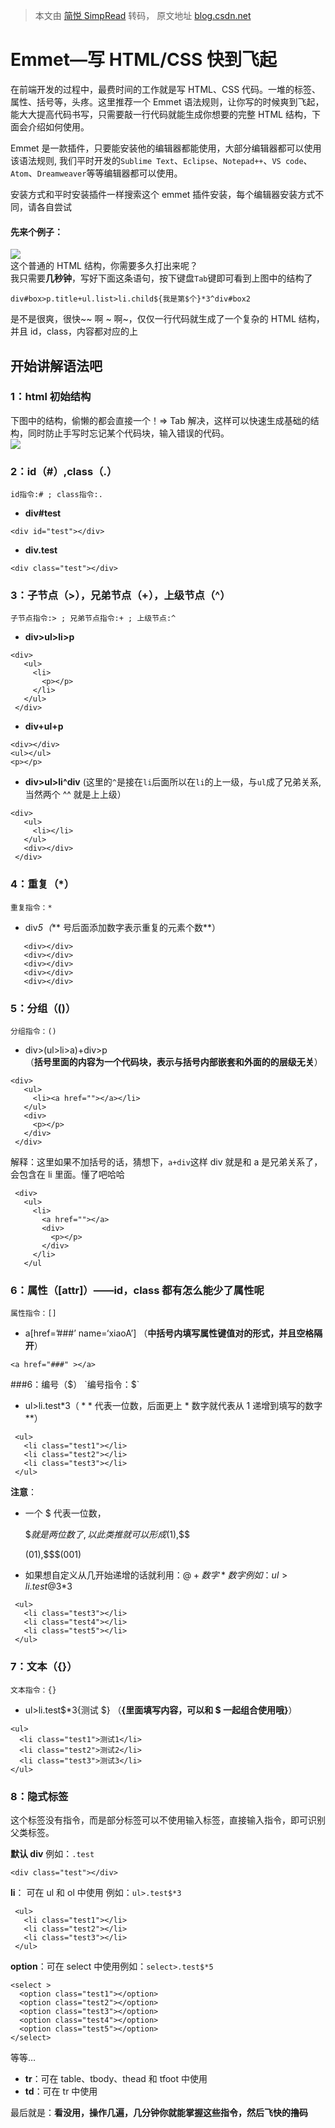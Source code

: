 > 本文由 [简悦 SimpRead](http://ksria.com/simpread/) 转码， 原文地址 [blog.csdn.net](https://blog.csdn.net/qq_33744228/article/details/80910377)

Emmet—写 HTML/CSS 快到飞起
=====================

在前端开发的过程中，最费时间的工作就是写 HTML、CSS 代码。一堆的标签、属性、括号等，头疼。这里推荐一个 Emmet 语法规则，让你写的时候爽到飞起，能大大提高代码书写，只需要敲一行代码就能生成你想要的完整 HTML 结构，下面会介绍如何使用。

Emmet 是一款插件，只要能安装他的编辑器都能使用，大部分编辑器都可以使用该语法规则, 我们平时开发的`Sublime Text`、`Eclipse`、`Notepad++`、`VS code`、`Atom`、`Dreamweaver`等等编辑器都可以使用。

安装方式和平时安装插件一样搜索这个 emmet 插件安装，每个编辑器安装方式不同，请各自尝试

#### 先来个例子：

![](https://img-blog.csdn.net/20180704125033835?watermark/2/text/aHR0cHM6Ly9ibG9nLmNzZG4ubmV0L3FxXzMzNzQ0MjI4/font/5a6L5L2T/fontsize/400/fill/I0JBQkFCMA==/dissolve/70)  
这个普通的 HTML 结构，你需要多久打出来呢？  
我只需要**几秒钟**，写好下面这条语句，按下键盘`Tab`键即可看到上图中的结构了

```
div#box>p.title+ul.list>li.child${我是第$个}*3^div#box2

```

是不是很爽，很快~~ 啊 ~ 啊~，仅仅一行代码就生成了一个复杂的 HTML 结构，并且 id，class，内容都对应的上

开始讲解语法吧
-------

### 1：html 初始结构

下图中的结构，偷懒的都会直接一个！=> Tab 解决，这样可以快速生成基础的结构，同时防止手写时忘记某个代码块，输入错误的代码。  
![](https://img-blog.csdn.net/20180704125559312?watermark/2/text/aHR0cHM6Ly9ibG9nLmNzZG4ubmV0L3FxXzMzNzQ0MjI4/font/5a6L5L2T/fontsize/400/fill/I0JBQkFCMA==/dissolve/70)

### 2：id（#）,class（.）

`id指令:# ; class指令:.`

*   **div#test**

```
<div id="test"></div>

```

*   **div.test**

```
<div class="test"></div>

```

### 3：子节点（>），兄弟节点（+），上级节点（^）

`子节点指令:> ; 兄弟节点指令:+ ; 上级节点:^`

*   **div>ul>li>p**

```
<div>
   <ul>
     <li>
       <p></p>
     </li>
   </ul>
 </div>

```

*   **div+ul+p**

```
<div></div>
<ul></ul>
<p></p>

```

*   **div>ul>li^div** (这里的`^`是接在`li`后面所以在`li`的上一级，与`ul`成了兄弟关系, 当然两个 ^^ 就是上上级）

```
<div>
   <ul>
     <li></li>
   </ul>
   <div></div>
 </div>

```

### 4：重复（*）

`重复指令：*`

*   div*5（*** 号后面添加数字表示重复的元素个数**）

```
   <div></div>
   <div></div>
   <div></div>
   <div></div>
   <div></div>

```

### 5：分组（()）

`分组指令：()`

*   div>(ul>li>a)+div>p  
    （**括号里面的内容为一个代码块，表示与括号内部嵌套和外面的的层级无关**）

```
<div>
   <ul>
     <li><a href=""></a></li>
   </ul>
   <div>
     <p></p>
   </div>
 </div>

```

解释：这里如果不加括号的话，猜想下，`a+div`这样 div 就是和 a 是兄弟关系了，会包含在 li 里面。懂了吧哈哈

```
 <div>
   <ul>
     <li>
       <a href=""></a>
       <div>
         <p></p>
       </div>
     </li>
   </ul

```

### 6：属性（[attr]）——id，class 都有怎么能少了属性呢

`属性指令：[]`

*   a[href=’###’ name=‘xiaoA’] （**中括号内填写属性键值对的形式，并且空格隔开**）

```
<a href="###" ></a>

```

###6：编号（$）  
`编号指令：$`

*   ul>li.test$*3 （**$ 代表一位数，后面更上 * 数字就代表从 1 递增到填写的数字**）

```
 <ul>
   <li class="test1"></li>
   <li class="test2"></li>
   <li class="test3"></li>
 </ul>

```

**注意**：

*   一个 $ 代表一位数， 
    
    $$就是两位数了,以此类推就可以形成$(1),$$
    
    (01),$$$(001)
*   如果想自定义从几开始递增的话就利用：$@+ 数字 * 数字  
    例如：ul>li.test$@3*3

```
 <ul>
   <li class="test3"></li>
   <li class="test4"></li>
   <li class="test5"></li>
 </ul>

```

### 7：文本（{}）

`文本指令：{}`

*   ul>li.test$*3{测试 $} （**{里面填写内容，可以和 $ 一起组合使用哦}**）

```
<ul>
  <li class="test1">测试1</li>
  <li class="test2">测试2</li>
  <li class="test3">测试3</li>
</ul>

```

### 8：隐式标签

这个标签没有指令，而是部分标签可以不使用输入标签，直接输入指令，即可识别父类标签。

**默认 div** 例如：`.test`

```
<div class="test"></div>

```

**li**： 可在 ul 和 ol 中使用 例如：`ul>.test$*3`

```
 <ul>
   <li class="test1"></li>
   <li class="test2"></li>
   <li class="test3"></li>
 </ul>

```

**option**：可在 select 中使用例如：`select>.test$*5`

```
<select >
  <option class="test1"></option>
  <option class="test2"></option>
  <option class="test3"></option>
  <option class="test4"></option>
  <option class="test5"></option>
</select>

```

等等…

*   **tr**：可在 table、tbody、thead 和 tfoot 中使用
*   **td**：可在 tr 中使用

最后就是：**看没用，操作几遍，几分钟你就能掌握这些指令，然后飞快的撸码**